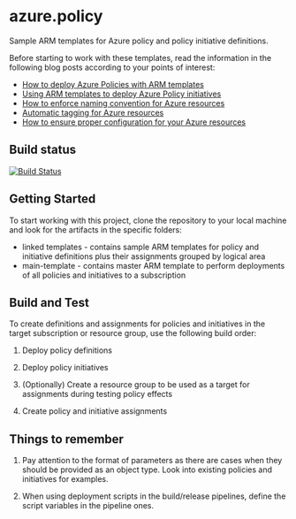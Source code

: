# azure.policy
Sample ARM templates for Azure policy and policy initiative definitions.

Before starting to work with these templates, read the information in the following blog posts according to your points of interest:

* [How to deploy Azure Policies with ARM templates](https://andrewmatveychuk.com/how-to-deploy-azure-policies-with-arm-templates/)
* [Using ARM templates to deploy Azure Policy initiatives](https://andrewmatveychuk.com/using-arm-templates-to-deploy-azure-policy-initiatives/)
* [How to enforce naming convention for Azure resources](https://andrewmatveychuk.com/how-to-enforce-naming-convention-for-azure-resources/)
* [Automatic tagging for Azure resources](https://andrewmatveychuk.com/automatic-tagging-for-azure-resources/)
* [How to ensure proper configuration for your Azure resources](https://andrewmatveychuk.com/how-to-ensure-proper-configuration-for-your-azure-resources/)

## Build status

[![Build Status](https://dev.azure.com/matveychuk/azure.policy/_apis/build/status/andrewmatveychuk.azure.policy?branchName=master)](https://dev.azure.com/matveychuk/azure.policy/_build/latest?definitionId=3&branchName=master)

## Getting Started

To start working with this project, clone the repository to your local machine and look for the artifacts in the specific folders:

* linked templates - contains sample ARM templates for policy and initiative definitions plus their assignments grouped by logical area
* main-template - contains master ARM template to perform deployments of all policies and initiatives to a subscription

## Build and Test

To create definitions and assignments for policies and initiatives in the target subscription or resource group, use the following build order:

1. Deploy policy definitions

2. Deploy policy initiatives

3. (Optionally) Create a resource group to be used as a target for assignments during testing policy effects

4. Create policy and initiative assignments

## Things to remember

1. Pay attention to the format of parameters as there are cases when they should be provided as an object type. Look into existing policies and initiatives for examples.

2. When using deployment scripts in the build/release pipelines, define the script variables in the pipeline ones.
